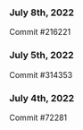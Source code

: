 ### July 8th, 2022

Commit #216221

### July 5th, 2022

Commit #314353


### July 4th, 2022

Commit #72281
